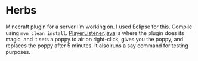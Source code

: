 # Herbs
Minecraft plugin for a server I’m working on. I used Eclipse for this. Compile using `mvn clean install`. 
[PlayerListener.java](https://github.com/CyberFlameGO/Herbs/blob/master/src/main/java/me/cyberflame/herbs/PlayerListener.java) is where the plugin does its magic, and it sets a poppy to air on right-click, gives you the poppy, and replaces the poppy after 5 minutes. It also runs a say command for testing purposes.
